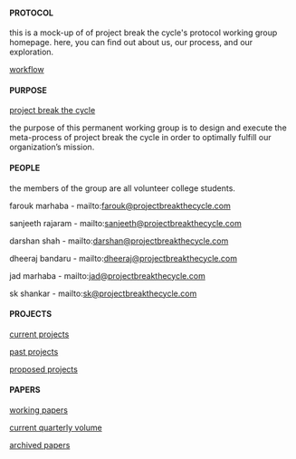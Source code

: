 #### PROTOCOL

this is a mock-up of of project break the cycle's protocol working group homepage. here, you can find out about us, our process, and our exploration.

[workflow](http://sk-shankar.github.io/workflow.md)


 
#### PURPOSE

[project break the cycle](http://projectbreakthecycle.com/about)

the purpose of this permanent working group is to design and execute the meta-process of project break the cycle in order to optimally fulfill our organization’s mission.


 
#### PEOPLE

the members of the group are all volunteer college students. 

farouk marhaba - mailto:farouk@projectbreakthecycle.com 

sanjeeth rajaram - mailto:sanjeeth@projectbreakthecycle.com

darshan shah - mailto:darshan@projectbreakthecycle.com 

dheeraj bandaru - mailto:dheeraj@projectbreakthecycle.com

jad marhaba - mailto:jad@projectbreakthecycle.com 

sk shankar - mailto:sk@projectbreakthecycle.com 

 
 
#### PROJECTS

[current projects](http://sk-shankar.github.io/current-projects.md)

[past projects](http://sk-shankar.github.io/current-projects.md)

[proposed projects](http://sk-shankar.github.io/proposed-projects.md)



#### PAPERS

[working papers](http://sk-shankar.github.io/working-papers.md)

[current quarterly volume](http://sk-shankar.github.io/working-papers.md)

[archived papers](http://sk-shankar.github.io/working-papers.md)
